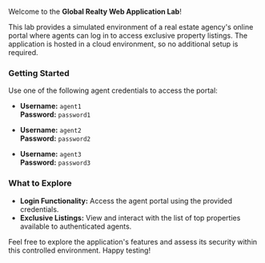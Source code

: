 Welcome to the **Global Realty Web Application Lab**!

This lab provides a simulated environment of a real estate agency's online portal where agents can log in to access exclusive property listings. The application is hosted in a cloud environment, so no additional setup is required.

### Getting Started

Use one of the following agent credentials to access the portal:

- **Username:** `agent1`  
  **Password:** `password1`

- **Username:** `agent2`  
  **Password:** `password2`

- **Username:** `agent3`  
  **Password:** `password3`

### What to Explore

- **Login Functionality:** Access the agent portal using the provided credentials.
- **Exclusive Listings:** View and interact with the list of top properties available to authenticated agents.

Feel free to explore the application's features and assess its security within this controlled environment. Happy testing!